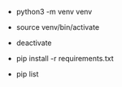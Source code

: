
 - python3 -m venv venv
 - source venv/bin/activate
 - deactivate

 - pip install -r  requirements.txt
 - pip list